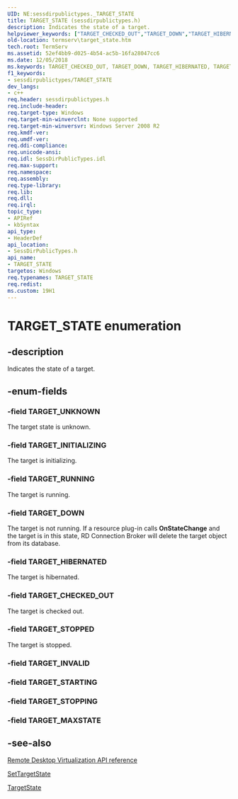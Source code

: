 ```yaml
---
UID: NE:sessdirpublictypes._TARGET_STATE
title: TARGET_STATE (sessdirpublictypes.h)
description: Indicates the state of a target.helpviewer_keywords: ["TARGET_CHECKED_OUT","TARGET_DOWN","TARGET_HIBERNATED","TARGET_INITIALIZING","TARGET_RUNNING","TARGET_STATE","TARGET_STATE enumeration [Remote Desktop Services]","TARGET_STOPPED","TARGET_UNKNOWN","sessdirpublictypes/TARGET_CHECKED_OUT","sessdirpublictypes/TARGET_DOWN","sessdirpublictypes/TARGET_HIBERNATED","sessdirpublictypes/TARGET_INITIALIZING","sessdirpublictypes/TARGET_RUNNING","sessdirpublictypes/TARGET_STATE","sessdirpublictypes/TARGET_STOPPED","sessdirpublictypes/TARGET_UNKNOWN","termserv.target_state"]
old-location: termserv\target_state.htm
tech.root: TermServ
ms.assetid: 52ef4bb9-d025-4b54-ac5b-16fa28047cc6
ms.date: 12/05/2018
ms.keywords: TARGET_CHECKED_OUT, TARGET_DOWN, TARGET_HIBERNATED, TARGET_INITIALIZING, TARGET_RUNNING, TARGET_STATE, TARGET_STATE enumeration [Remote Desktop Services], TARGET_STOPPED, TARGET_UNKNOWN, sessdirpublictypes/TARGET_CHECKED_OUT, sessdirpublictypes/TARGET_DOWN, sessdirpublictypes/TARGET_HIBERNATED, sessdirpublictypes/TARGET_INITIALIZING, sessdirpublictypes/TARGET_RUNNING, sessdirpublictypes/TARGET_STATE, sessdirpublictypes/TARGET_STOPPED, sessdirpublictypes/TARGET_UNKNOWN, termserv.target_state
f1_keywords:
- sessdirpublictypes/TARGET_STATE
dev_langs:
- c++
req.header: sessdirpublictypes.h
req.include-header: 
req.target-type: Windows
req.target-min-winverclnt: None supported
req.target-min-winversvr: Windows Server 2008 R2
req.kmdf-ver: 
req.umdf-ver: 
req.ddi-compliance: 
req.unicode-ansi: 
req.idl: SessDirPublicTypes.idl
req.max-support: 
req.namespace: 
req.assembly: 
req.type-library: 
req.lib: 
req.dll: 
req.irql: 
topic_type:
- APIRef
- kbSyntax
api_type:
- HeaderDef
api_location:
- SessDirPublicTypes.h
api_name:
- TARGET_STATE
targetos: Windows
req.typenames: TARGET_STATE
req.redist: 
ms.custom: 19H1
---
```


# TARGET_STATE enumeration


## -description


Indicates the state of a target.


## -enum-fields




### -field TARGET_UNKNOWN

The target state is unknown.


### -field TARGET_INITIALIZING

The target is initializing.


### -field TARGET_RUNNING

The target is running.


### -field TARGET_DOWN

The target is not running. If a resource plug-in calls <b>OnStateChange</b> and the target is in this state, RD Connection Broker will delete the target object from its database.


### -field TARGET_HIBERNATED

The target is hibernated.


### -field TARGET_CHECKED_OUT

The target is checked out.


### -field TARGET_STOPPED

The target is stopped.


### -field TARGET_INVALID


### -field TARGET_STARTING


### -field TARGET_STOPPING


### -field TARGET_MAXSTATE




## -see-also




<a href="https://docs.microsoft.com/windows/desktop/TermServ/terminal-services-virtualization-api-reference">Remote Desktop Virtualization API reference</a>



<a href="https://docs.microsoft.com/windows/desktop/api/sbtsv/nf-sbtsv-itssbresourcepluginstore-settargetstate">SetTargetState</a>



<a href="https://docs.microsoft.com/windows/desktop/api/sbtsv/nf-sbtsv-itssbtarget-get_targetstate">TargetState</a>
 

 

